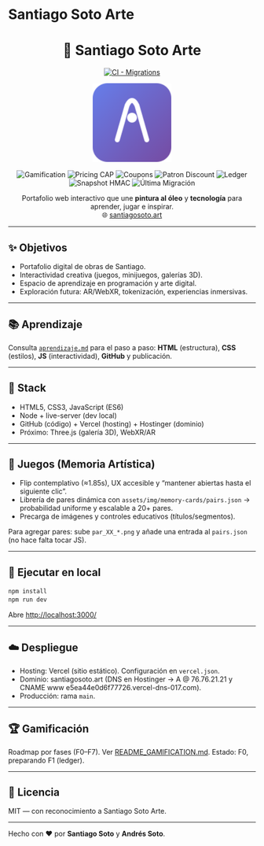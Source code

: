 <!-- markdownlint-disable MD033 -->
# Santiago Soto Arte

<div align="center">

  <h1>🎨 Santiago Soto Arte</h1>

  <p>
    <a href="../../actions/workflows/ci-migrations.yml">
      <img alt="CI - Migrations" src="https://github.com/zswamtech/santiago-soto-arte/actions/workflows/ci-migrations.yml/badge.svg" />
    </a>
  </p>

  <p>
    <img src="assets/images/favicon.svg" alt="Logo Santiago Soto Arte" width="160" height="160" />
  </p>

  <p>
    <img alt="Gamification" src="https://img.shields.io/badge/Gamification-F0%20(local)-blue" />
    <img alt="Pricing CAP" src="https://img.shields.io/badge/Pricing_CAP-25%25_enforced-brightgreen" />
    <img alt="Coupons" src="https://img.shields.io/badge/Coupons-DB%20+%20Idempotent-success" />
    <img alt="Patron Discount" src="https://img.shields.io/badge/Patron%20Discount-Server%20Mapping-informational" />
    <img alt="Ledger" src="https://img.shields.io/badge/Points_Ledger-Pending%20(F1)-yellow" />
    <img alt="Snapshot HMAC" src="https://img.shields.io/badge/Snapshot_HMAC-TBD-lightgrey" />
    <img alt="Última Migración" src="https://img.shields.io/endpoint?url=https://raw.githubusercontent.com/zswamtech/santiago-soto-arte/feat/ui-extend-cart-hero/badges/migration-badge.json" />
  </p>

  <p>
    Portafolio web interactivo que une <b>pintura al óleo</b> y <b>tecnología</b> para aprender, jugar e inspirar.<br/>
    🌐 <a href="https://santiagosoto.art" target="_blank">santiagosoto.art</a>
  </p>

</div>

---

## ✨ Objetivos

- Portafolio digital de obras de Santiago.
- Interactividad creativa (juegos, minijuegos, galerías 3D).
- Espacio de aprendizaje en programación y arte digital.
- Exploración futura: AR/WebXR, tokenización, experiencias inmersivas.

---

## 📚 Aprendizaje

Consulta [`aprendizaje.md`](./aprendizaje.md) para el paso a paso: **HTML** (estructura), **CSS** (estilos), **JS** (interactividad), **GitHub** y publicación.

---

## 🚀 Stack

- HTML5, CSS3, JavaScript (ES6)
- Node + live-server (dev local)
- GitHub (código) + Vercel (hosting) + Hostinger (dominio)
- Próximo: Three.js (galería 3D), WebXR/AR

---

## 🧩 Juegos (Memoria Artística)

- Flip contemplativo (≈1.85s), UX accesible y “mantener abiertas hasta el siguiente clic”.
- Librería de pares dinámica con `assets/img/memory-cards/pairs.json` → probabilidad uniforme y escalable a 20+ pares.
- Precarga de imágenes y controles educativos (títulos/segmentos).

Para agregar pares: sube `par_XX_*.png` y añade una entrada al `pairs.json` (no hace falta tocar JS).

---

## 🧪 Ejecutar en local

```bash
npm install
npm run dev
```

Abre <http://localhost:3000/>

---

## ☁️ Despliegue

- Hosting: Vercel (sitio estático). Configuración en `vercel.json`.
- Dominio: santiagosoto.art (DNS en Hostinger → A @ 76.76.21.21 y CNAME www e5ea44e0d6f77726.vercel-dns-017.com).
- Producción: rama `main`.

---

## 🏆 Gamificación

Roadmap por fases (F0–F7). Ver [README_GAMIFICATION.md](./README_GAMIFICATION.md). Estado: F0, preparando F1 (ledger).

---

## 📄 Licencia

MIT — con reconocimiento a Santiago Soto Arte.

---

Hecho con ❤️ por **Santiago Soto** y **Andrés Soto**.

